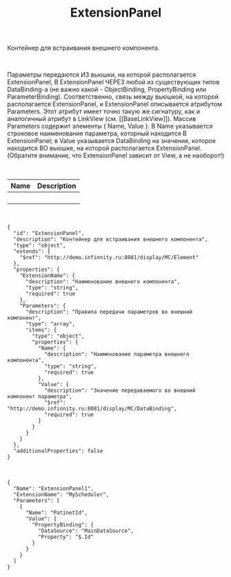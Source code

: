 ﻿---
layout: default
title: ExtensionPanel
position: 7
categories: 
tags: 
---

Контейнер для встраивания внешнего компонента.

   

Параметры передаются ИЗ вьюшки, на которой располагается ExtensionPanel, В ExtensionPanel ЧЕРЕЗ любой из существующих типов DataBinding-а (не важно какой - ObjectBinding, PropertyBinding или ParameterBinding). Соответственно, связь между вьюшкой, на которой располагается ExtensionPanel, и ExtensionPanel описывается атрибутом Parameters. Этот атрибут имеет точно такую же сигнатуру, как и аналогичный атрибут в LinkView (см. [[BaseLinkView]]). Массив Parameters содержит элементы { Name, Value }. В Name указывается строковое наименование параметра, которный находится В ExtensionPanel; в Value указывается DataBinding на значение, которое находится ВО вьюшке, на которой располагается ExtensionPanel. (Обратите внимание, что ExtensionPanel зависит от View, а не наоборот!)

    

|Name|Description|
|----|-----------|
| | |

    

```
{
  "id": "ExtensionPanel",
  "description": "Контейнер для встраивания внешнего компонента",
  "type": "object",
  "extends": {
    "$ref": "http://demo.infinnity.ru:8081/display/MC/Element"
  },
  "properties": {
    "ExtensionName": {
      "description": "Наименование внешнего компонента",
      "type": "string",
      "required": true
    },
    "Parameters": {
      "description": "Правила передачи параметров во внешний компонент",
      "type": "array",
      "items": {
        "type": "object",
        "properties": {
          "Name": {
            "description": "Наименование параметра внешнего компонента",
            "type": "string",
            "required": true
          },
          "Value": {
            "description": "Значение передаваемого во внешний компонент параметра",
            "$ref": "http://demo.infinnity.ru:8081/display/MC/DataBinding",
            "required": true
          }
        }
      }
    }
  },
  "additionalProperties": false
}
```

   

```
{
  "Name": "ExtensionPanel1",
  "ExtensionName": "MyScheduler",
  "Parameters": [
    {
      "Name": "PatinetId",
      "Value": {
        "PropertyBinding": {
          "DataSource": "MainDataSource",
          "Property": "$.Id"
        }
      }
    }
  ]
}
```

  


  


